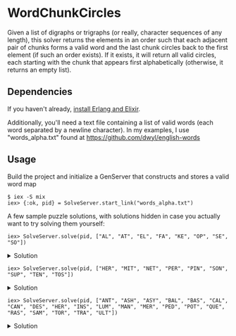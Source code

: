# WordChunkCircles

Given a list of digraphs or trigraphs (or really, character sequences of any length), this solver returns the elements in an order such that each adjacent pair of chunks forms a valid word and the last chunk circles back to the first element (if such an order exists). If it exists, it will return all valid circles, each starting with the chunk that appears first alphabetically (otherwise, it returns an empty list). 

## Dependencies

If you haven't already, [install Erlang and Elixir](https://elixir-lang.org/install.html).

Additionally, you'll need a text file containing a list of valid words (each word separated by a newline character). In my examples, I use "words_alpha.txt" found at https://github.com/dwyl/english-words

## Usage

Build the project and initialize a GenServer that constructs and stores a valid word map
```
$ iex -S mix
iex> {:ok, pid} = SolveServer.start_link("words_alpha.txt")
```

A few sample puzzle solutions, with solutions hidden in case you actually want to try solving them yourself:

```
iex> SolveServer.solve(pid, ["AL", "AT", "EL", "FA", "KE", "OP", "SE", "SO"])
```
<details><summary>Solution</summary><p>
[["AL", "SO", "FA", "KE", "EL", "SE", "AT", "OP"]]
</p></details>

```
iex> SolveServer.solve(pid, ["HER", "MIT", "NET", "PER", "PIN", "SON", "SUP", "TEN", "TOS"])
```
<details><summary>Solution</summary><p>
[["HER", "MIT", "TEN", "PIN", "TOS", "SUP", "PER", "SON", "NET"]]
</p></details>

```
iex> SolveServer.solve(pid, ["ANT", "ASH", "ASY", "BAL", "BAS", "CAL", "CAN", "DES", "HER", "INS", "LUM", "MAN", "MER", "PED", "POT", "QUE", "RAS", "SAM", "TOR", "TRA", "ULT"])
```
<details><summary>Solution</summary><p>
[["ANT", "HER", "BAL", "SAM", "BAS", "INS", "ULT", "RAS", "CAL", "MER", "MAN",
  "TRA", "DES", "POT", "ASH", "CAN", "TOR", "QUE", "ASY", "LUM", "PED"]]
</p></details>

